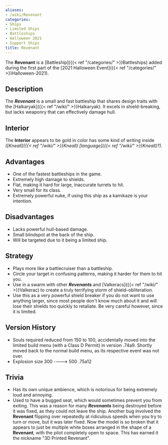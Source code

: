 ```yaml
---
aliases:
- /wiki/Revenant
categories:
- Ships
- Limited Ships
- Battleships
- Halloween 2021
- Support Ships
title: Revenant
---
```


The **Revenant** is a [Battleship]({{< ref "/categories/" >}}Battleships) added during the first part of the [2021 Halloween Event]({{< ref "/categories/" >}}Halloween-2021). 

## Description

The **_Revenant_** is a small and fast battleship that shares design traits with the [Halkaryak]({{< ref "/wiki/" >}}Halkaryak). It excels in shield-breaking, but lacks weaponry that can effectively damage hull.

## Interior

The **Interior** appears to be gold in color has some kind of writing inside _([Kneall]({{< ref "/wiki/" >}}Kneall) [language]({{< ref "/wiki/" >}}Kneall)?)._

## Advantages

- One of the fastest battleships in the game.
- Extremely high damage to shields.
- Flat, making it hard for large, inaccurate turrets to hit.
- Very small for its class.
- Extremely powerful nuke, if using this ship as a kamikaze is your intention.

## Disadvantages

- Lacks powerful hull-based damage.
- Small blindspot at the back of the ship.
- Will be targeted due to it being a limited ship.

## Strategy

- Plays more like a battlecruiser than a battleship.
- Circle your target in confusing patterns, making it harder for them to hit you.
- Use in a swarm with other **_Revenants_** and [Valkeracs]({{< ref "/wiki/" >}}Valkerac) to create a truly terrifying storm of shield-obliteration.
- Use this as a very powerful shield breaker if you do not want to use anything larger, since most people don't know much about it and will lose their shields too quickly to retaliate. Be very careful however, since it is limited.

## Version History 

- Souls required reduced from 150 to 100, accidentally moved into the limited build menu (with a Class D Permit) in version .74a9. Shortly moved back to the normal build menu, as its respective event was not over.
- Explosion size 300 ----> 500 .75a12

## Trivia

- Has its own unique ambience, which is notorious for being extremely loud and annoying.
- Used to have a bugged seat, which would sometimes prevent you from exiting. This was a reason for many **_Revenants_** being destroyed before it was fixed, as they could not leave the ship. Another bug involved the **Revenant** flipping over repeatedly at ridiculous speeds when you try to turn or move, but it was later fixed. Now the model is so broken that it appears to just be multiple white boxes arranged in the shape of a **Revenant**, with the pilot completely open to space. This has earned it the nickname "3D Printed Revenant".